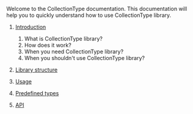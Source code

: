 Welcome to the CollectionType documentation. This documentation will help you to quickly understand how to use CollectionType library.

1. [Introduction](/docs/1.Introduction.md)
    1. What is CollectionType library?
    2. How does it work?
    3. When you need CollectionType library?
    4. When you shouldn't use CollectionType library?
 
2. [Library structure](/docs/2.LibraryStructure.md) 

3. [Usage](/docs/3.Usage.md)

4. [Predefined types](/docs/4.PredefinedTypes.md)

5. [API](/docs/5.API.md)
